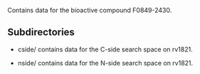 Contains data for the bioactive compound F0849-2430.

## Subdirectories

- cside/ contains data for the C-side search space on rv1821.

- nside/ contains data for the N-side search space on rv1821.

